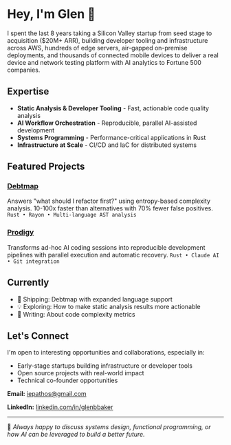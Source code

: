# Hey, I'm Glen 👋

I spent the last 8 years taking a Silicon Valley startup from seed stage to acquisition
($20M+ ARR), building developer tooling and infrastructure across AWS, hundreds of edge servers, air-gapped on-premise deployments, and thousands of
connected mobile devices to deliver a real device and network testing platform with AI analytics to Fortune 500 companies.

## Expertise

- **Static Analysis & Developer Tooling** - Fast, actionable code quality analysis
- **AI Workflow Orchestration** - Reproducible, parallel AI-assisted development
- **Systems Programming** - Performance-critical applications in Rust
- **Infrastructure at Scale** - CI/CD and IaC for distributed systems

## Featured Projects

### [Debtmap](https://github.com/iepathos/debtmap)
Answers "what should I refactor first?" using entropy-based complexity analysis.
10-100x faster than alternatives with 70% fewer false positives.
`Rust • Rayon • Multi-language AST analysis`

### [Prodigy](https://github.com/iepathos/prodigy)
Transforms ad-hoc AI coding sessions into reproducible development pipelines
with parallel execution and automatic recovery.
`Rust • Claude AI • Git integration`

## Currently

- 🔨 Shipping: Debtmap with expanded language support
- 💡 Exploring: How to make static analysis results more actionable
- 📖 Writing: About code complexity metrics

## Let's Connect

I'm open to interesting opportunities and collaborations, especially in:
- Early-stage startups building infrastructure or developer tools
- Open source projects with real-world impact
- Technical co-founder opportunities

**Email:** iepathos@gmail.com

**LinkedIn:** [linkedin.com/in/glenbbaker](https://www.linkedin.com/in/glenbbaker/)

---

💬 *Always happy to discuss systems design, functional programming, or how AI can be leveraged to build a better future.*
